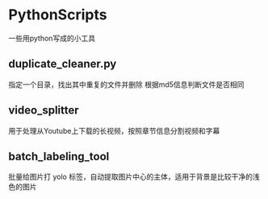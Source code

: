 # PythonScripts
一些用python写成的小工具

## duplicate_cleaner.py
指定一个目录，找出其中重复的文件并删除
根据md5信息判断文件是否相同

## video_splitter
用于处理从Youtube上下载的长视频，按照章节信息分割视频和字幕

## batch_labeling_tool
批量给图片打 yolo 标签，自动提取图片中心的主体，适用于背景是比较干净的浅色的图片